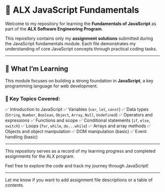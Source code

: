 # 📘 ALX JavaScript Fundamentals

Welcome to my repository for learning the **Fundamentals of JavaScript** as part of the **ALX Software Engineering Program**.

This repository contains only my **assignment solutions** submitted during the JavaScript fundamentals module. Each file demonstrates my understanding of core JavaScript concepts through practical coding tasks.

---

## 🧠 What I’m Learning

This module focuses on building a strong foundation in **JavaScript**, a key programming language for web development.

### 🔑 Key Topics Covered:

✅ Introduction to JavaScript
✅ Variables (`var`, `let`, `const`)
✅ Data types (`String`, `Number`, `Boolean`, `Object`, `Array`, `Null`, `Undefined`)
✅ Operators and expressions
✅ Functions and scope
✅ Conditional statements (`if`, `else`, `switch`)
✅ Loops (`for`, `while`, `do...while`)
✅ Arrays and array methods
✅ Objects and object manipulation
✅ DOM manipulation (basic)
✅ Event handling (basic)

---

This repository serves as a record of my learning progress and completed assignments for the ALX program.

Feel free to explore the code and track my journey through JavaScript!

---

Let me know if you want to add assignment file descriptions or a table of contents.
